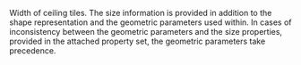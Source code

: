 Width of ceiling tiles. The size information is provided in addition to the shape representation and the geometric parameters used within. In cases of inconsistency between the geometric parameters and the size properties, provided in the attached property set, the geometric parameters take precedence.